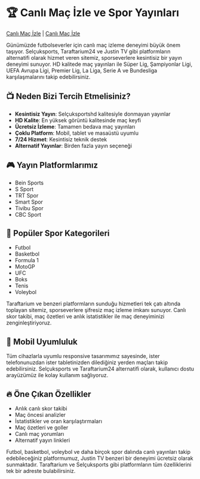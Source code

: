 # 🏆 Canlı Maç İzle ve Spor Yayınları

[Canlı Maç İzle](https://arenasportshd.com) | [Canlı Maç İzle](https://arenasportshd.com)

Günümüzde futbolseverler için canlı maç izleme deneyimi büyük önem taşıyor. Selçuksports, Taraftarium24 ve Justin TV gibi platformların alternatifi olarak hizmet veren sitemiz, sporseverlere kesintisiz bir yayın deneyimi sunuyor. HD kalitede maç yayınları ile Süper Lig, Şampiyonlar Ligi, UEFA Avrupa Ligi, Premier Lig, La Liga, Serie A ve Bundesliga karşılaşmalarını takip edebilirsiniz.

## 📺 Neden Bizi Tercih Etmelisiniz?

- **Kesintisiz Yayın**: Selçuksportshd kalitesiyle donmayan yayınlar
- **HD Kalite**: En yüksek görüntü kalitesinde maç keyfi
- **Ücretsiz İzleme**: Tamamen bedava maç yayınları
- **Çoklu Platform**: Mobil, tablet ve masaüstü uyumlu
- **7/24 Hizmet**: Kesintisiz teknik destek
- **Alternatif Yayınlar**: Birden fazla yayın seçeneği

## 🎮 Yayın Platformlarımız

- Bein Sports
- S Sport
- TRT Spor
- Smart Spor
- Tivibu Spor
- CBC Sport

## 🌟 Popüler Spor Kategorileri

- Futbol
- Basketbol
- Formula 1
- MotoGP
- UFC
- Boks
- Tenis
- Voleybol

Taraftarium ve benzeri platformların sunduğu hizmetleri tek çatı altında toplayan sitemiz, sporseverlere şifresiz maç izleme imkanı sunuyor. Canlı skor takibi, maç özetleri ve anlık istatistikler ile maç deneyiminizi zenginleştiriyoruz.

## 📱 Mobil Uyumluluk

Tüm cihazlarla uyumlu responsive tasarımımız sayesinde, ister telefonunuzdan ister tabletinizden dilediğiniz yerden maçları takip edebilirsiniz. Selçuksports ve Taraftarium24 alternatifi olarak, kullanıcı dostu arayüzümüz ile kolay kullanım sağlıyoruz.

## 🔥 Öne Çıkan Özellikler

- Anlık canlı skor takibi
- Maç öncesi analizler
- İstatistikler ve oran karşılaştırmaları
- Maç özetleri ve goller
- Canlı maç yorumları
- Alternatif yayın linkleri

Futbol, basketbol, voleybol ve daha birçok spor dalında canlı yayınları takip edebileceğiniz platformumuz, Justin TV benzeri bir deneyimi ücretsiz olarak sunmaktadır. Taraftarium ve Selçuksports gibi platformların tüm özelliklerini tek bir adreste bulabilirsiniz.
